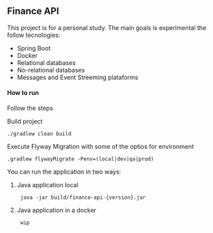 ## Finance API
This project is for a personal study. The main goals is experimental the follow tecnologies:
* Spring Boot
* Docker
* Relational databases
* No-relational databases
* Messages and Event Streeming plataforms

#### How to run
Follow the steps

Build project

    ./gradlew clean build

Execute Flyway Migration with some of the optios for environment

    .gradlew flywayMigrate -Penv=(local|dev|qa|prod)

You can run the application in two ways:
1. Java application local

        java -jar build/finance-api-{version}.jar
    
2. Java application in a docker

        wip
